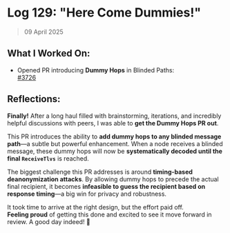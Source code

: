 # Log 129: "Here Come Dummies!"

> 09 April 2025

## What I Worked On:

- Opened PR introducing **Dummy Hops** in Blinded Paths:  
  [#3726](https://github.com/lightningdevkit/rust-lightning/pull/3726)

## Reflections:

**Finally!** After a long haul filled with brainstorming, iterations, and
incredibly helpful discussions with peers, I was able to **get the Dummy Hops PR
out**.

This PR introduces the ability to **add dummy hops to any blinded message
path**—a subtle but powerful enhancement. When a node receives a blinded
message, these dummy hops will now be **systematically decoded until the final
`ReceiveTlvs`** is reached.

The biggest challenge this PR addresses is around **timing-based deanonymization
attacks**. By allowing dummy hops to precede the actual final recipient, it
becomes **infeasible to guess the recipient based on response timing**—a big win
for privacy and robustness.

It took time to arrive at the right design, but the effort paid off.  
**Feeling proud** of getting this done and excited to see it move forward in
review. A good day indeed! 🚀
